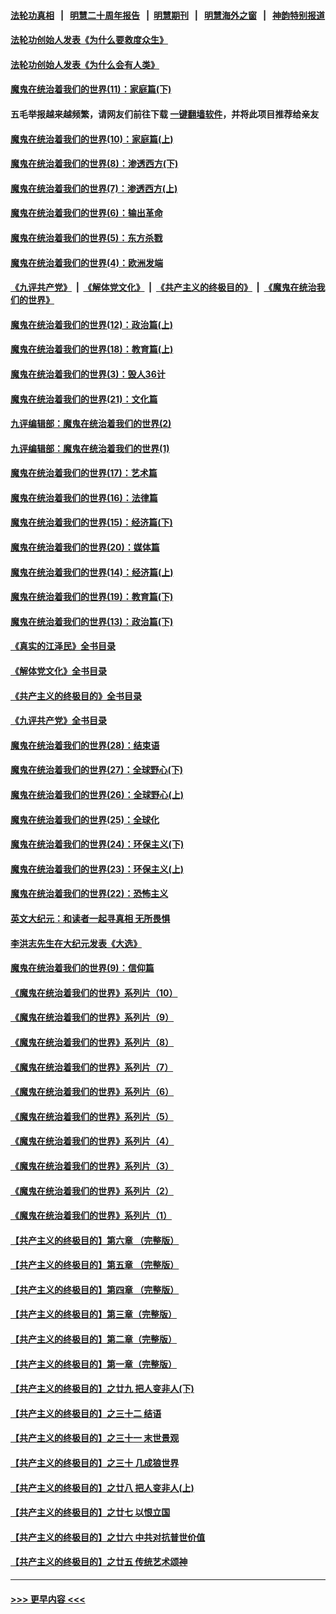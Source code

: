 #### [法轮功真相](https://github.com/gfw-breaker/truth/blob/master/README.md?t=0) &nbsp;&nbsp;|&nbsp;&nbsp; [明慧二十周年报告](https://github.com/gfw-breaker/mh-reports/blob/master/README.md?t=0) &nbsp;&nbsp;|&nbsp;&nbsp;[明慧期刊](https://github.com/gfw-breaker/mh-qikan) &nbsp;&nbsp;|&nbsp;&nbsp; [明慧海外之窗](https://github.com/gfw-breaker/mh-news/blob/master/README.md?t=0) &nbsp;&nbsp;|&nbsp;&nbsp; [神韵特别报道](https://github.com/gfw-breaker/mh-news/blob/master/shenyun.md?t=0)
#### [法轮功创始人发表《为什么要救度众生》](../pages/nsc422/n13975246.md?t=05131843) 
#### [法轮功创始人发表《为什么会有人类》](../pages/nsc422/n13912117.md?t=05131843) 
#### [魔鬼在统治着我们的世界(11)：家庭篇(下)](../pages/nsc422/n10440961.md?t=05131843) 
#### 五毛举报越来越频繁，请网友们前往下载 [一键翻墙软件](https://github.com/gfw-breaker/ssr-accounts)，并将此项目推荐给亲友
#### [魔鬼在统治着我们的世界(10)：家庭篇(上)](../pages/nsc422/n10435448.md?t=05131843) 
#### [魔鬼在统治着我们的世界(8)：渗透西方(下)](../pages/nsc422/n10429603.md?t=05131843) 
#### [魔鬼在统治着我们的世界(7)：渗透西方(上)](../pages/nsc422/n10426013.md?t=05131843) 
#### [魔鬼在统治着我们的世界(6)：输出革命](../pages/nsc422/n10421536.md?t=05131843) 
#### [魔鬼在统治着我们的世界(5)：东方杀戮](../pages/nsc422/n10417707.md?t=05131843) 
#### [魔鬼在统治着我们的世界(4)：欧洲发端](../pages/nsc422/n10414890.md?t=05131843) 
#### [《九评共产党》](https://github.com/begood0513/9ping.md/blob/master/README.md) &nbsp;|&nbsp; [《解体党文化》](../../../../jtdwh.md/blob/master/README.md)  &nbsp;|&nbsp; [《共产主义的终极目的》](../../../../gczydzjmd.md/blob/master/README.md) &nbsp;|&nbsp; [《魔鬼在统治我们的世界》](../../../../mgztzwmdsj.md/blob/master/README.md) 
#### [魔鬼在统治着我们的世界(12)：政治篇(上)](../pages/nsc422/n10444576.md?t=05131843) 
#### [魔鬼在统治着我们的世界(18)：教育篇(上)](../pages/nsc422/n10526970.md?t=05131843) 
#### [魔鬼在统治着我们的世界(3)：毁人36计](../pages/nsc422/n10411583.md?t=05131843) 
#### [魔鬼在统治着我们的世界(21)：文化篇](../pages/nsc422/n10597706.md?t=05131843) 
#### [九评编辑部：魔鬼在统治着我们的世界(2)](../pages/nsc422/n10410036.md?t=05131843) 
#### [九评编辑部：魔鬼在统治着我们的世界(1)](../pages/nsc422/n10406825.md?t=05131843) 
#### [魔鬼在统治着我们的世界(17)：艺术篇](../pages/nsc422/n10499093.md?t=05131843) 
#### [魔鬼在统治着我们的世界(16)：法律篇](../pages/nsc422/n10485969.md?t=05131843) 
#### [魔鬼在统治着我们的世界(15)：经济篇(下)](../pages/nsc422/n10469975.md?t=05131843) 
#### [魔鬼在统治着我们的世界(20)：媒体篇](../pages/nsc422/n10586579.md?t=05131843) 
#### [魔鬼在统治着我们的世界(14)：经济篇(上)](../pages/nsc422/n10457370.md?t=05131843) 
#### [魔鬼在统治着我们的世界(19)：教育篇(下)](../pages/nsc422/n10564808.md?t=05131843) 
#### [魔鬼在统治着我们的世界(13)：政治篇(下)](../pages/nsc422/n10448270.md?t=05131843) 
#### [《真实的江泽民》全书目录](../pages/nsc422/n13721399.md?t=05131843) 
#### [《解体党文化》全书目录](../pages/nsc422/n13721157.md?t=05131843) 
#### [《共产主义的终极目的》全书目录](../pages/nsc422/n13721048.md?t=05131843) 
#### [《九评共产党》全书目录](../pages/nsc422/n13708085.md?t=05131843) 
#### [魔鬼在统治着我们的世界(28)：结束语](../pages/nsc422/n10936246.md?t=05131843) 
#### [魔鬼在统治着我们的世界(27)：全球野心(下)](../pages/nsc422/n10928319.md?t=05131843) 
#### [魔鬼在统治着我们的世界(26)：全球野心(上)](../pages/nsc422/n10900318.md?t=05131843) 
#### [魔鬼在统治着我们的世界(25)：全球化](../pages/nsc422/n10788205.md?t=05131843) 
#### [魔鬼在统治着我们的世界(24)：环保主义(下)](../pages/nsc422/n10695307.md?t=05131843) 
#### [魔鬼在统治着我们的世界(23)：环保主义(上)](../pages/nsc422/n10688613.md?t=05131843) 
#### [魔鬼在统治着我们的世界(22)：恐怖主义](../pages/nsc422/n10614727.md?t=05131843) 
#### [英文大纪元：和读者一起寻真相 无所畏惧](../pages/nsc422/n12542027.md?t=05131843) 
#### [李洪志先生在大纪元发表《大选》](../pages/nsc422/n12534746.md?t=05131843) 
#### [魔鬼在统治着我们的世界(9)：信仰篇](../pages/nsc422/n10432159.md?t=05131843) 
#### [《魔鬼在统治着我们的世界》系列片（10）](../pages/nsc422/n12292670.md?t=05131843) 
#### [《魔鬼在统治着我们的世界》系列片（9）](../pages/nsc422/n12290859.md?t=05131843) 
#### [《魔鬼在统治着我们的世界》系列片（8）](../pages/nsc422/n12287445.md?t=05131843) 
#### [《魔鬼在统治着我们的世界》系列片（7）](../pages/nsc422/n12283425.md?t=05131843) 
#### [《魔鬼在统治着我们的世界》系列片（6）](../pages/nsc422/n12282314.md?t=05131843) 
#### [《魔鬼在统治着我们的世界》系列片（5）](../pages/nsc422/n12281419.md?t=05131843) 
#### [《魔鬼在统治着我们的世界》系列片（4）](../pages/nsc422/n12274024.md?t=05131843) 
#### [《魔鬼在统治着我们的世界》系列片（3）](../pages/nsc422/n12271322.md?t=05131843) 
#### [《魔鬼在统治着我们的世界》系列片（2）](../pages/nsc422/n12269049.md?t=05131843) 
#### [《魔鬼在统治着我们的世界》系列片（1）](../pages/nsc422/n12267575.md?t=05131843) 
#### [【共产主义的终极目的】第六章 （完整版）](../pages/nsc422/n11428913.md?t=05131843) 
#### [【共产主义的终极目的】第五章 （完整版）](../pages/nsc422/n11428912.md?t=05131843) 
#### [【共产主义的终极目的】第四章 （完整版）](../pages/nsc422/n11428907.md?t=05131843) 
#### [【共产主义的终极目的】第三章（完整版）](../pages/nsc422/n11428848.md?t=05131843) 
#### [【共产主义的终极目的】第二章（完整版）](../pages/nsc422/n11428831.md?t=05131843) 
#### [【共产主义的终极目的】第一章（完整版）](../pages/nsc422/n11417651.md?t=05131843) 
#### [【共产主义的终极目的】之廿九 把人变非人(下)](../pages/nsc422/n11344140.md?t=05131843) 
#### [【共产主义的终极目的】之三十二 结语](../pages/nsc422/n11360535.md?t=05131843) 
#### [【共产主义的终极目的】之三十一 末世景观](../pages/nsc422/n11351129.md?t=05131843) 
#### [【共产主义的终极目的】之三十 几成狼世界](../pages/nsc422/n11348280.md?t=05131843) 
#### [【共产主义的终极目的】之廿八 把人变非人(上)](../pages/nsc422/n11340492.md?t=05131843) 
#### [【共产主义的终极目的】之廿七 以恨立国](../pages/nsc422/n11336944.md?t=05131843) 
#### [【共产主义的终极目的】之廿六 中共对抗普世价值](../pages/nsc422/n11324785.md?t=05131843) 
#### [【共产主义的终极目的】之廿五 传统艺术颂神](../pages/nsc422/n11296396.md?t=05131843) 

----
#### [ >>> 更早内容 <<< ](../indexes/nsc422-earlier.md)

